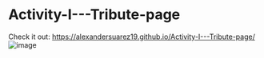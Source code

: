 # Activity-I---Tribute-page
Check it out: https://alexandersuarez19.github.io/Activity-I---Tribute-page/
![image](https://github.com/AlexanderSuarez19/Activity-I---Tribute-page/assets/118855434/f5006c06-cd84-4781-a7c4-5832d76b8405)
